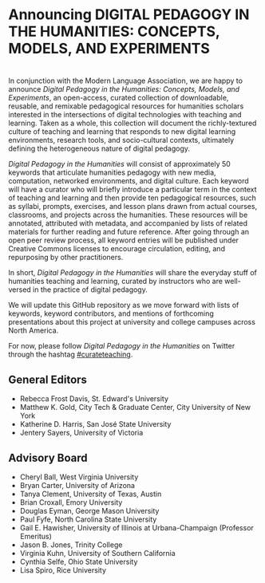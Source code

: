 
# Announcing DIGITAL PEDAGOGY IN THE HUMANITIES: CONCEPTS, MODELS, AND EXPERIMENTS
# 
In conjunction with the Modern Language Association, we are happy to announce *Digital Pedagogy in the Humanities: Concepts, Models, and Experiments*,
an open-access, curated collection of downloadable, reusable, and remixable pedagogical resources for humanities scholars interested in the
intersections of digital technologies with teaching and learning. Taken as a whole, this collection will document the richly-textured culture of
teaching and learning that responds to new digital learning environments, research tools, and socio-cultural contexts, ultimately defining the
heterogeneous nature of digital pedagogy.

*Digital Pedagogy in the Humanities* will consist of approximately 50 keywords that articulate humanities pedagogy with new media, computation,
networked environments, and digital culture. Each keyword will have a curator who will briefly introduce a particular term in the context of teaching
and learning and then provide ten pedagogical resources, such as syllabi, prompts, exercises, and lesson plans drawn from actual courses, classrooms,
and projects across the humanities. These resources will be annotated, attributed with metadata, and accompanied by lists of related materials for
further reading and future reference. After going through an open peer review process, all keyword entries will be published under Creative Commons licenses to encourage circulation, editing, and repurposing by other practitioners.

In short, *Digital Pedagogy in the Humanities* will share the everyday stuff of humanities teaching and learning, curated by instructors who are
well-versed in the practice of digital pedagogy.

We will update this GitHub repository as we move forward with lists of keywords, keyword contributors, and mentions of forthcoming presentations about
this project at university and college campuses across North America.

For now, please follow *Digital Pedagogy in the Humanities* on Twitter through the hashtag [#curateteaching](https://twitter.com/hashtag/curateteaching?f=realtime&src=hash).

## General Editors 
* Rebecca Frost Davis, St. Edward's University 
* Matthew K. Gold, City Tech & Graduate Center, City University of New York 
* Katherine D. Harris, San José State University 
* Jentery Sayers, University of Victoria

## Advisory Board
* Cheryl Ball, West Virginia University 
* Bryan Carter, University of Arizona 
* Tanya Clement, University of Texas, Austin 
* Brian Croxall, Emory
University 
* Douglas Eyman, George Mason University 
* Paul Fyfe, North Carolina State University 
* Gail E. Hawisher, University of Illinois at Urbana-Champaign (Professor Emeritus) 
* Jason B. Jones, Trinity College 
* Virginia Kuhn, University of Southern California 
* Cynthia Selfe, Ohio State University 
* Lisa Spiro, Rice University



